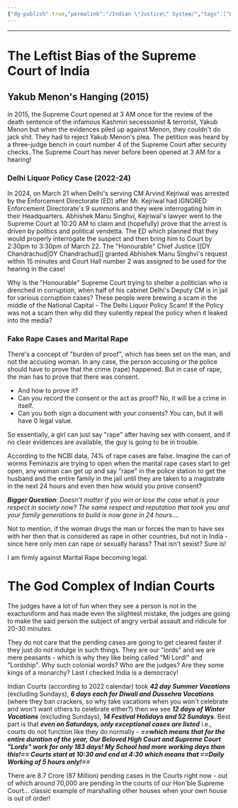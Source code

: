 ```yaml
---
{"dg-publish":true,"permalink":"/Indian \"Justice\" System/","tags":["Legal"]}
---
```


____
# The Leftist Bias of the Supreme Court of India
## Yakub Menon's Hanging (2015)
in 2015, the Supreme Court opened at 3 AM once for the review of the death sentence of the infamous Kashmiri secessionist & terrorist, Yakub Menon but when the evidences piled up against Menon, they couldn't do jack shit. They had to reject Yakub Menon's plea. The petition was heard by a three-judge bench in court number 4 of the Supreme Court after security checks. The Supreme Court has never before been opened at 3 AM for a hearing!
### Delhi Liquor Policy Case (2022-24)
In 2024, on March 21 when Delhi's serving CM Arvind Kejriwal was arrested by the Enforcement Directorate (ED) after Mr. Kejriwal had IGNORED Enforcement Directorate's 9 summons and they were interrogating him in their Headquarters. Abhishek Manu Singhvi, Kejriwal's lawyer went to the Supreme Court at 10:20 AM to claim and (hopefully) prove that the arrest is driven by politics and political vendetta. The ED which planned that they would properly interrogate the suspect and then bring him to Court by 2:30pm to 3:30pm of March 22. The "Honourable" Chief Justice [[DY Chandrachud\|DY Chandrachud]] granted Abhishek Manu Singhvi's request within 15 minutes and Court Hall number 2 was assigned to be used for the hearing in the case!

Why is the "Honourable" Supreme Court trying to shelter a politician who is drenched in corruption, when half of his cabinet Delhi's Deputy CM is in jail for various corruption cases? These people were brewing a scam in the middle of the National Capital - The Delhi Liquor Policy Scam! If the Policy was not a scam then why did they suilently repeal the policy when it leaked into the media?
### Fake Rape Cases and Marital Rape
There's a concept of "burden of proof", which has been set on the man, and not the accusing woman.
In any case, the person accusing or the police should have to prove that the crime (rape) happened. But in case of rape, the man has to prove that there was consent.
- And how to prove it?
- Can you record the consent or the act as proof? No, it will be a crime in itself.
- Can you both sign a document with your consents? You can, but it will have 0 legal value.

So essentially, a girl can just say "rape" after having sex with consent, and if no clear evidences are available, the guy is going to be in trouble.

According to the NCBI data, 74% of rape cases are false. Imagine the can of worms Feminazis are trying to open when the marital rape cases start to get open, any woman can get up and say "rape" in the police station to get the husband and the entire family in the jail until they are taken to a magistrate in the next 24 hours and even then how would you prove consent?

***Bigger Question**: Doesn't matter if you win or lose the case what is your respect in society now? The same respect and reputation that took you and your family generations to build is now gone in 24 hours....*

Not to mention, if the woman drugs the man or forces the man to have sex with her then that is considered as rape in other countries, but not in India - since here only men can rape or sexually harass? That isn't sexist? Sure is!

I am firmly against Marital Rape becoming legal.
# The God Complex of Indian Courts
The judges have a lot of fun when they see a person is not in the exactuniform and has made even the slightest mistake, the judges are going to make the said person the subject of angry verbal assault and ridicule for 20-30 minutes.

They do not care that the pending cases are going to get cleared faster if they just do not indulge in such things. They are our "lords" and we are mere peasants - which is why they like being called "Mi Lord!" and "Lordship". Why such colonial words? Who are the judges? Are they some kings of a monarchy? Last I checked India is a democracy!

Indian Courts (according to 2022 calendar) took ***42 day Summer Vacations*** (excluding Sundays), ***6 days each for Diwali and Dussehra Vacations*** (where they ban crackers, so why take vacations when you won't celebrate and won't want others to celebrate either?) then we see ***12 days of Winter Vacations*** (excluding Sundays), ***14 Festival Holidays and 52 Sundays***. Best part is that ***even on Saturdays, only exceptional cases are listed*** i.e., courts do not function like they do normally - ***==which means that for the entire duration of the year, Our Beloved High Court and Supreme Court "Lords" work for only 183 days! My School had more working days than this!== Courts start at 10:30 and end at 4:30 which means that ==Daily Working of 5 hours only!==*** 

There are 8.7 Crore (87 Million) pending cases in the Courts right now - out of which around 70,000 are pending in the courts of our Hon'ble Supreme Court... classic example of marshalling other houses when your own house is out of order!

